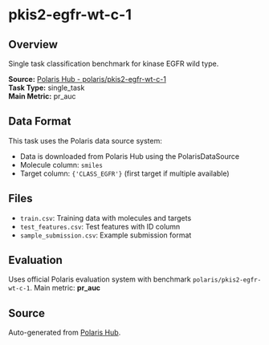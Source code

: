 # pkis2-egfr-wt-c-1

## Overview

Single task classification benchmark for kinase EGFR wild type.

**Source:** [Polaris Hub - polaris/pkis2-egfr-wt-c-1](https://polarishub.io)  
**Task Type:** single_task  
**Main Metric:** pr_auc

## Data Format

This task uses the Polaris data source system:
- Data is downloaded from Polaris Hub using the PolarisDataSource
- Molecule column: `smiles`
- Target column: `{'CLASS_EGFR'}` (first target if multiple available)

## Files

- `train.csv`: Training data with molecules and targets
- `test_features.csv`: Test features with ID column
- `sample_submission.csv`: Example submission format

## Evaluation

Uses official Polaris evaluation system with benchmark `polaris/pkis2-egfr-wt-c-1`.
Main metric: **pr_auc**

## Source

Auto-generated from [Polaris Hub](https://polarishub.io/).
